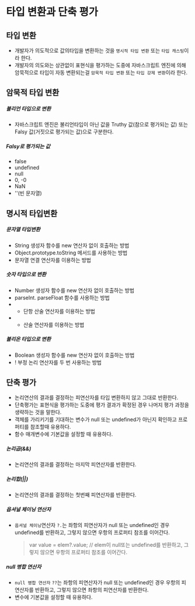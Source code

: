 # 타입 변환과 단축 평가

## 타입 변환

- 개발자가 의도적으로 값의타입을 변환하는 것을 `명시적 타입 변환` 또는 `타입 캐스팅`이라 한다.
- 개발자의 의도와는 상관없이 표현식을 평가하는 도중에 자바스크립트 엔진에 의해암묵적으로 타입이 자동 변환되는걸 `암묵적 타입 변환` 또는 `타입 강제 변환`이라 한다.

## 암묵적 타입 변환

##### 불리언 타입으로 변환

- 자바스크립트 엔진은 불리언타입이 아닌 값을 Truthy 값(참으로 평가되는 값) 또는 Falsy 값(거짓으로 평가되는 값)으로 구분한다.

##### Falsy로 평가되는 값

- false
- undefined
- null
- 0, -0
- NaN
- ''(빈 문자열)

## 명시적 타입변환

##### 문자열 타입변환

- String 생성자 함수를 new 연산자 없이 호출하는 방법
- Object.prototype.toString 메서드를 사용하는 방법
- 문자열 연결 연산자를 이용하는 방법

##### 숫자 타입으로 변환

- Number 생성자 함수를 new 연산자 없이 호출하는 방법
- parseInt. parseFloat 함수를 사용하는 방법
- - 단항 산술 연산자를 이용하는 방법
- - 산술 연산자를 이용하는 방법

##### 불리온 타입으로 변환

- Boolean 생성자 함수를 new 연산자 없이 호출하는 방법
- ! 부정 논리 연산자를 두 번 사용하는 방법

## 단축 평가

- 논리연산의 결과를 결정하는 피연산자를 타입 변환하지 않고 그대로 반환한다.
- 단축평가는 표현식을 평가하는 도중에 평가 결과가 확정된 경우 나머지 평가 과정을 생략하는 것을 말한다.
- 객체를 가리키기를 기대하는 변수가 null 또는 undefined가 아닌지 확인하고 프로퍼티를 참조할때 유용하다.
- 함수 매개변수에 기본값을 설정할 때 유용하다.

##### 논리곱(&&)

- 논리연산의 결과를 결정하는 마지막 피연산자를 반환한다.

##### 논리합(||)

- 논리연산의 결과를 결정하는 첫번째 피연산자를 반환한다.

##### 옵셔널 체이닝 연산자

- `옵셔널 체이닝`연산자 `?.`는 좌항의 피연산자가 null 또는 undefined인 경우 undefined를 반환하고, 그렇지 않으면 우항의 프로퍼티 참조를 이어간다.
  > var value = elem?.value; // elem이 null또는 undefined를 반환하고, 그렇지 않으면 우항의 프로퍼티 참조를 이어간다.

##### null 병합 연산자

- `null 병합 연산자` `??`는 좌항의 피연산자가 null 또는 undefined인 경우 우항의 피연산자를 반환하고, 그렇지 않으면 좌항의 피연산자를 반환한다.
- 변수에 기본값을 설정할 때 유용하다.
